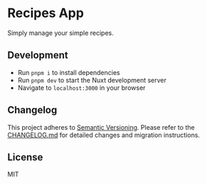 # Recipes App
Simply manage your simple recipes.

## Development
- Run `pnpm i` to install dependencies
- Run `pnpm dev` to start the Nuxt development server
- Navigate to `localhost:3000` in your browser

## Changelog
This project adheres to [Semantic Versioning](https://semver.org/).
Please refer to the [CHANGELOG.md](CHANGELOG.md) for detailed changes and
migration instructions.

## License
MIT
